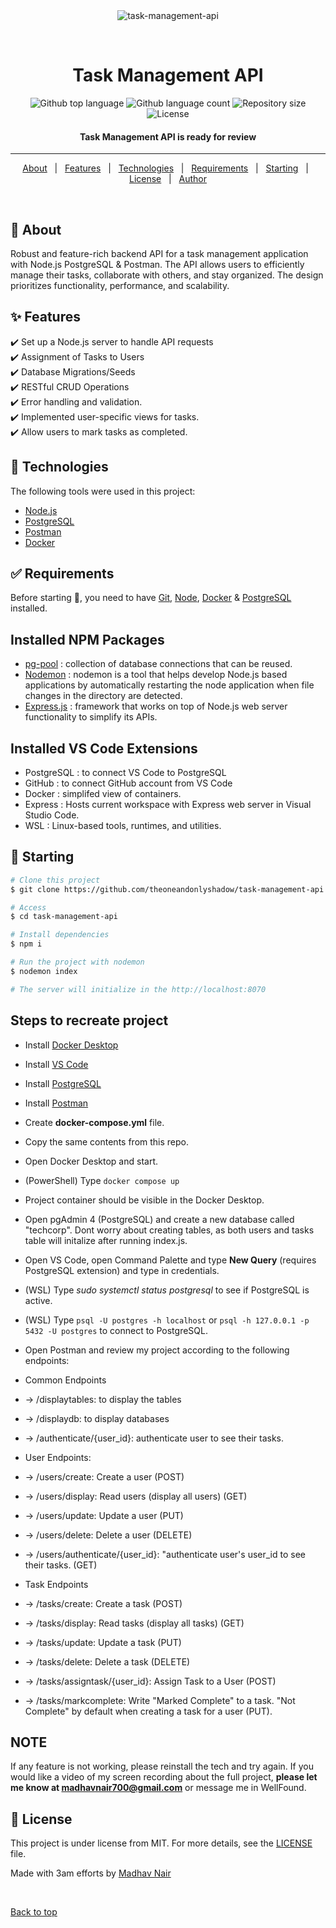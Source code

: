 <div align="center" id="top"> 
  <img src="./.github/app.gif" alt="task-management-api" />

  &#xa0;
</div>

<h1 align="center">Task Management API</h1>

<p align="center">
  <img alt="Github top language" src="https://img.shields.io/github/languages/top/theoneandonlyshadow/task-managemnet-api?color=56BEB8">

  <img alt="Github language count" src="https://img.shields.io/github/languages/count/theoneandonlyshadow/task-managemnet-api?color=56BEB8">

  <img alt="Repository size" src="https://img.shields.io/github/repo-size/theoneandonlyshadow/task-managemnet-api?color=56BEB8">

  <img alt="License" src="https://img.shields.io/github/license/theoneandonlyshadow/task-managemnet-api?color=56BEB8">

  <!-- <img alt="Github issues" src="https://img.shields.io/github/issues/{{YOUR_GITHUB_USERNAME}}/techcorp?color=56BEB8" /> -->

  <!-- <img alt="Github forks" src="https://img.shields.io/github/forks/{{YOUR_GITHUB_USERNAME}}/techcorp?color=56BEB8" /> -->

  <!-- <img alt="Github stars" src="https://img.shields.io/github/stars/{{YOUR_GITHUB_USERNAME}}/techcorp?color=56BEB8" /> -->
</p>


 <h4 align="center"> 
	Task Management API is ready for review
</h4> 

<hr>

<p align="center">
  <a href="#dart-about">About</a> &#xa0; | &#xa0; 
  <a href="#sparkles-features">Features</a> &#xa0; | &#xa0;
  <a href="#rocket-technologies">Technologies</a> &#xa0; | &#xa0;
  <a href="#white_check_mark-requirements">Requirements</a> &#xa0; | &#xa0;
  <a href="#checkered_flag-starting">Starting</a> &#xa0; | &#xa0;
  <a href="#memo-license">License</a> &#xa0; | &#xa0;
  <a href="https://github.com/theoneandonlyshadow" target="_blank">Author</a>
</p>

<br>

## :dart: About ##

Robust and feature-rich backend API for a task management application with Node.js PostgreSQL & Postman. The API allows users to efficiently manage their tasks, collaborate with others, and stay organized. The design prioritizes functionality, performance, and scalability.

## :sparkles: Features ##

:heavy_check_mark: Set up a Node.js server to handle API requests\
:heavy_check_mark: Assignment of Tasks to Users\
:heavy_check_mark: Database Migrations/Seeds\
:heavy_check_mark: RESTful CRUD Operations\
:heavy_check_mark: Error handling and validation.\
:heavy_check_mark: Implemented user-specific views for tasks.\
:heavy_check_mark: Allow users to mark tasks as completed.

## :rocket: Technologies ##

The following tools were used in this project:

- [Node.js](https://nodejs.org/en/)
- [PostgreSQL](https://www.postgresql.org/)
- [Postman](https://www.postman.com/)
- [Docker](https://www.docker.com/)

## :white_check_mark: Requirements ##

Before starting :checkered_flag:, you need to have [Git](https://git-scm.com), [Node](https://nodejs.org/en/), [Docker](https://www.docker.com/products/docker-desktop/) & [PostgreSQL](https://www.postgresql.org/download/) installed.

## Installed NPM Packages ##
- [pg-pool](https://www.npmjs.com/package/pg-pool) : collection of database connections that can be reused.
- [Nodemon](https://www.npmjs.com/package/nodemon) : nodemon is a tool that helps develop Node.js based applications by automatically restarting the node application when file changes in the directory are detected.
- [Express.js](https://www.npmjs.com/package/express) : framework that works on top of Node.js web server functionality to simplify its APIs.

## Installed VS Code Extensions ##
- PostgreSQL : to connect VS Code to PostgreSQL
- GitHub : to connect GitHub account from VS Code
- Docker : simplifed view of containers.
- Express : Hosts current workspace with Express web server in Visual Studio Code.
- WSL :  Linux-based tools, runtimes, and utilities.

## :checkered_flag: Starting ##

```bash
# Clone this project
$ git clone https://github.com/theoneandonlyshadow/task-management-api

# Access
$ cd task-management-api

# Install dependencies
$ npm i

# Run the project with nodemon
$ nodemon index

# The server will initialize in the http://localhost:8070
```

## Steps to recreate project ##

- Install [Docker Desktop](https://docs.docker.com/engine/install/)
- Install [VS Code](https://code.visualstudio.com/download)
- Install [PostgreSQL](https://www.postgresql.org/download/)
- Install [Postman](https://www.postman.com/downloads/)
- Create **docker-compose.yml** file.
- Copy the same contents from this repo.
- Open Docker Desktop and start.
- (PowerShell) Type `docker compose up`
- Project container should be visible in the Docker Desktop.
- Open pgAdmin 4 (PostgreSQL) and create a new database called "techcorp". Dont worry about creating tables, as both users and tasks table will initalize after running index.js. 
- Open VS Code, open Command Palette and type **New Query** (requires PostgreSQL extension) and type in credentials.
- (WSL) Type *sudo systemctl status postgresql* to see if PostgreSQL is active.
- (WSL) Type `psql -U postgres -h localhost` or `psql -h 127.0.0.1 -p 5432 -U postgres` to connect to PostgreSQL.
- Open Postman and review my project according to the following endpoints:
- Common Endpoints
- -> /displaytables: to display the tables
- -> /displaydb: to display databases
- -> /authenticate/{user_id}: authenticate user to see their tasks.

- User Endpoints:
- -> /users/create: Create a user (POST)
- -> /users/display: Read users (display all users) (GET)
- -> /users/update: Update a user (PUT)
- -> /users/delete: Delete a user (DELETE)
- -> /users/authenticate/{user_id}: "authenticate user's user_id to see their tasks. (GET)
- Task Endpoints
- -> /tasks/create: Create a task (POST)
- -> /tasks/display: Read tasks (display all tasks) (GET)
- -> /tasks/update: Update a task (PUT)
- -> /tasks/delete: Delete a task (DELETE)
- -> /tasks/assigntask/{user_id}: Assign Task to a User (POST)
- -> /tasks/markcomplete: Write "Marked Complete" to a task. "Not Complete" by default when creating a task for a user (PUT).

## NOTE ##
If any feature is not working, please reinstall the tech and try again. If you would like a video of my screen recording about the full project, **please let me know at madhavnair700@gmail.com** or message me in WellFound.

## :memo: License ##

This project is under license from MIT. For more details, see the [LICENSE](LICENSE.md) file.


Made with 3am efforts by <a href="https://github.com/theoneandonlyshadow" target="_blank">Madhav Nair</a>

&#xa0;

<a href="#top">Back to top</a>
